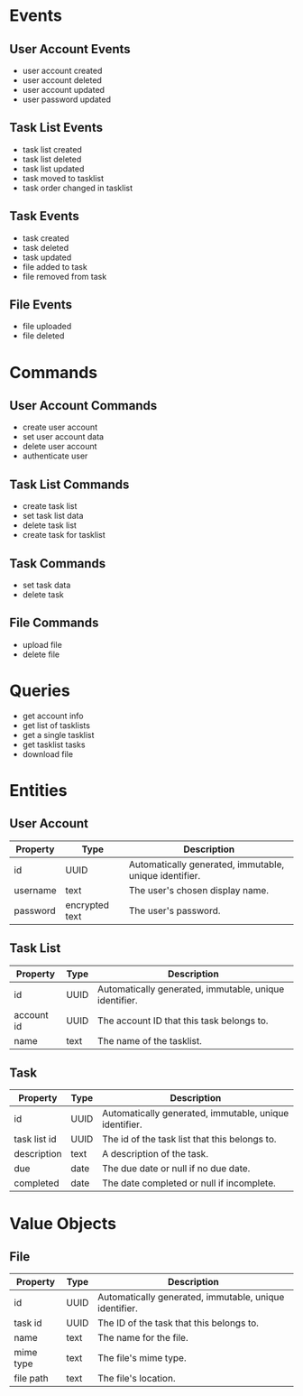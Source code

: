 # Events

## User Account Events
- user account created
- user account deleted
- user account updated
- user password updated

## Task List Events
- task list created
- task list deleted
- task list updated
- task moved to tasklist
- task order changed in tasklist

## Task Events
- task created
- task deleted
- task updated
- file added to task
- file removed from task

## File Events
- file uploaded
- file deleted

# Commands

## User Account Commands

- create user account
- set user account data
- delete user account
- authenticate user

## Task List Commands

- create task list
- set task list data
- delete task list
- create task for tasklist

## Task Commands

- set task data
- delete task

## File Commands

- upload file
- delete file

# Queries

- get account info
- get list of tasklists
- get a single tasklist
- get tasklist tasks
- download file

# Entities

## User Account

| Property | Type | Description |
| -------- | ---- | ----------- |
| id | UUID | Automatically generated, immutable, unique identifier. |
| username | text | The user's chosen display name. |
| password | encrypted text | The user's password. |

## Task List

| Property | Type | Description |
| -------- | ---- | ----------- |
| id | UUID | Automatically generated, immutable, unique identifier. |
| account id | UUID | The account ID that this task belongs to. |
| name | text | The name of the tasklist. |

## Task

| Property | Type | Description |
| -------- | ---- | ----------- |
| id | UUID | Automatically generated, immutable, unique identifier. |
| task list id | UUID | The id of the task list that this belongs to. |
| description | text | A description of the task. |
| due | date | The due date or null if no due date. |
| completed | date | The date completed or null if incomplete. |

# Value Objects

## File

| Property | Type | Description |
| -------- | ---- | ----------- |
| id | UUID | Automatically generated, immutable, unique identifier. |
| task id | UUID | The ID of the task that this belongs to. |
| name | text | The name for the file. |
| mime type | text | The file's mime type. |
| file path | text | The file's location. |